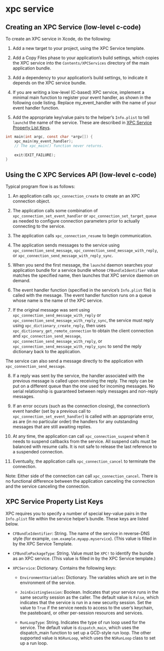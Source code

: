 # xpc service

## Creating an XPC Service (low-level c-code)

To create an XPC service in Xcode, do the following:

1. Add a new target to your project, using the XPC Service template.

2. Add a Copy Files phase to your application’s build settings, which copies the XPC service into the `Contents/XPCServices` directory of the main application bundle.

3. Add a dependency to your application’s build settings, to indicate it depends on the XPC service bundle.

4. If you are writing a low-level (C-based) XPC service, implement a minimal main function to register your event handler, as shown in the following code listing. Replace my_event_handler with the name of your event handler function.

5. Add the appropriate key/value pairs to the helper’s `Info.plist` to tell `launchd` the name of the service. These are described in [XPC Service Property List Keys](#xpc-service-property-list-keys).

```c
int main(int argc, const char *argv[]) {
	xpc_main(my_event_handler);
	// The xpc_main() function never returns.
	
	exit(EXIT_FAILURE);
}
```

## Using the C XPC Services API (low-level c-code)

Typical program flow is as follows:

1. An application calls `xpc_connection_create` to create an an XPC connection object.

2. The application calls some combination of `xpc_connection_set_event_handler` or `xpc_connection_set_target_queue` as needed to configure connection parameters prior to actually connecting to the service.

3. The application calls `xpc_connection_resume` to begin communication.

4. The application sends messages to the service using `xpc_connection_send_message`, `xpc_connection_send_message_with_reply`, or `xpc_connection_send_message_with_reply_sync`.

5. When you send the first message, the `launchd` daemon searches your application bundle for a service bundle whose `CFBundleIdentifier` value matches the specified name, then launches that XPC service daemon on demand.

6. The event handler function (specified in the service’s `Info.plist` file) is called with the message. The event handler function runs on a queue
whose name is the name of the XPC service.

7. If the original message was sent using `xpc_connection_send_message_with_reply` or `xpc_connection_send_message_with_reply_sync`, the service must reply using `xpc_dictionary_create_reply`, then uses `xpc_dictionary_get_remote_connection` to obtain the client connection and `xpc_connection_send_message`, `xpc_connection_send_message_with_reply`, or `xpc_connection_send_message_with_reply_sync` to send the reply dictionary back to the application.

The service can also send a message directly to the application with `xpc_connection_send_message`.

8. If a reply was sent by the service, the handler associated with the previous message is called upon receiving the reply. The reply can be put on a different queue than the one used for incoming messages. No serial relationship is guaranteed between reply messages and non-reply messages.

9. If an error occurs (such as the connection closing), the connection’s event handler (set by a previous call to `xpc_connection_set_event_handler`) is called with an appropriate error, as are (in no particular order) the handlers for any outstanding messages that are still awaiting replies.

10. At any time, the application can call `xpc_connection_suspend` when it needs to suspend callbacks from the service. All suspend calls must be balanced with resume calls. It is not safe to release the last reference to a suspended connection.

11. Eventually, the application calls `xpc_connection_cancel` to terminate the connection.

Note: Either side of the connection can call `xpc_connection_cancel`. There is no
functional difference between the application canceling the connection and the service canceling the connection.

## XPC Service Property List Keys

XPC requires you to specify a number of special key-value pairs in the `Info.plist` file within the service helper’s bundle. These keys are listed below.

- `CFBundleIdentifier`: String. The name of the service in reverse-DNS style (for example, `com.example.myapp.myservice`). (This value is filled in by the XPC Service Template.

- `CFBundlePackageType`: String. Value must be `XPC!` to identify the bundle as an XPC service. (This value is filled in by the XPC Service template.)

- `XPCService`: Dictionary. Contains the following keys:

	- `EnvironmentVariables`: Dictionary. The variables which are set in the environment of the service.
	
	- `JoinExistingSession`: Boolean. Indicates that your service runs in the same security session as the caller. The default value is `False`, which indicates that the service is run in a new security session. Set the value to `True` if the service needs to access to the user’s keychain, the pasteboard, or other per-session resources and services.
	
	- `RunLoopType`: String. Indicates the type of run loop used for the service. The default value is `dispatch_main`, which uses the dispatch_main function to set up a GCD-style run loop. The other supported value is `NSRunLoop`, which uses the `NSRunLoop` class to set up a run loop.
